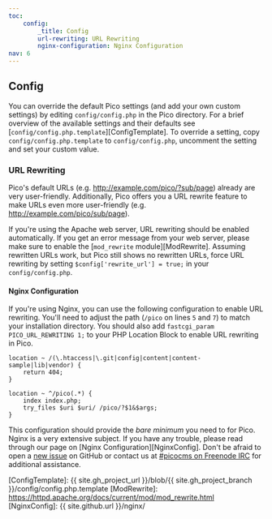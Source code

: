 ```yaml
---
toc:
    config:
        _title: Config
        url-rewriting: URL Rewriting
        nginx-configuration: Nginx Configuration
nav: 6
---
```


## Config

You can override the default Pico settings (and add your own custom settings) by editing `config/config.php` in the Pico directory. For a brief overview of the available settings and their defaults see [`config/config.php.template`][ConfigTemplate]. To override a setting, copy `config/config.php.template` to `config/config.php`, uncomment the setting and set your custom value.

### URL Rewriting

Pico's default URLs (e.g. http://example.com/pico/?sub/page) already are very user-friendly. Additionally, Pico offers you a URL rewrite feature to make URLs even more user-friendly (e.g. http://example.com/pico/sub/page).

If you're using the Apache web server, URL rewriting should be enabled automatically. If you get an error message from your web server, please make sure to enable the [`mod_rewrite` module][ModRewrite]. Assuming rewritten URLs work, but Pico still shows no rewritten URLs, force URL rewriting by setting `$config['rewrite_url'] = true;` in your `config/config.php`.

#### Nginx Configuration

If you're using Nginx, you can use the following configuration to enable URL rewriting.  You'll need to adjust the path (`/pico` on lines `5` and `7`) to match your installation directory. You should also add `fastcgi_param PICO_URL_REWRITING 1;` to your PHP Location Block to enable URL rewriting in Pico.

```
location ~ /(\.htaccess|\.git|config|content|content-sample|lib|vendor) {
	return 404;
}

location ~ ^/pico(.*) {
	index index.php;
	try_files $uri $uri/ /pico/?$1&$args;
}
```

This configuration should provide the *bare minimum* you need to for Pico.  Nginx is a very extensive subject.  If you have any trouble, please read through our page on [Nginx Configuration][NginxConfig].  Don't be afraid to open a [new issue](https://github.com/picocms/Pico/issues) on GitHub or contact us at [#picocms on Freenode IRC](https://webchat.freenode.net/?channels=%23picocms) for additional assistance.

[ConfigTemplate]: {{ site.gh_project_url }}/blob/{{ site.gh_project_branch }}/config/config.php.template
[ModRewrite]: https://httpd.apache.org/docs/current/mod/mod_rewrite.html
[NginxConfig]: {{ site.github.url }}/nginx/
